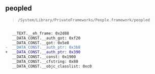 ## peopled

> `/System/Library/PrivateFrameworks/People.framework/peopled`

```diff

   __TEXT.__eh_frame: 0x2d88
   __DATA_CONST.__auth_got: 0xf20
   __DATA_CONST.__got: 0x5e8
-  __DATA_CONST.__auth_ptr: 0x3b8
+  __DATA_CONST.__auth_ptr: 0x390
   __DATA_CONST.__const: 0x1900
   __DATA_CONST.__cfstring: 0x80
   __DATA_CONST.__objc_classlist: 0xc0

```
